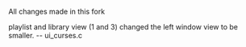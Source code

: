 All changes made in this fork

playlist and library view (1 and 3) changed the left window view to be smaller.
-- ui_curses.c

